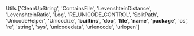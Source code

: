 

Utils ['CleanUpString', 'ContainsFile', 'LevenshteinDistance', 'LevenshteinRatio', 'Log', 'RE_UNICODE_CONTROL', 'SplitPath', 'UnicodeHelper', 'Unicodize', '__builtins__', '__doc__', '__file__', '__name__', '__package__', 'os', 're', 'string', 'sys', 'unicodedata', 'urlencode', 'urlopen']
